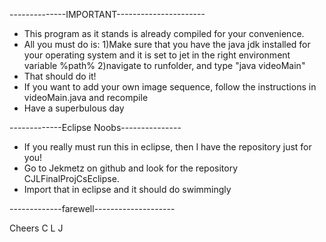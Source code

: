 --------------IMPORTANT----------------------
* This program as it stands is already compiled for your convenience.
* All you must do is:
	1)Make sure that you have the java jdk installed for your operating system and it is set to jet in the right environment variable %path%
	2)navigate to runfolder, and type "java videoMain"
* That should do it!
* If you want to add your own image sequence, follow the instructions in videoMain.java and recompile
* Have a superbulous day

-------------Eclipse Noobs---------------
* If you really must run this in eclipse, then I have the repository just for you!
* Go to Jekmetz on github and look for the repository CJLFinalProjCsEclipse.
* Import that in eclipse and it should do swimmingly

-------------farewell--------------------

Cheers
C
L
J
